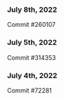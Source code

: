 ### July 8th, 2022

Commit #260107

### July 5th, 2022

Commit #314353


### July 4th, 2022

Commit #72281
